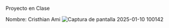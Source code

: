 Proyecto en Clase

Nombre: Cristhian   Ami
![Captura de pantalla 2025-01-10 100142](https://github.com/user-attachments/assets/0fa3d123-bd80-419d-a0a1-0c917e7728ba)








